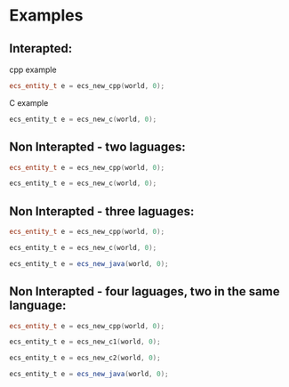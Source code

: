 # Examples

## Interapted:

cpp example

```cpp
ecs_entity_t e = ecs_new_cpp(world, 0);
```

C example

```c
ecs_entity_t e = ecs_new_c(world, 0);
```

## Non Interapted - two laguages:

```cpp
ecs_entity_t e = ecs_new_cpp(world, 0);
```
```c
ecs_entity_t e = ecs_new_c(world, 0);
```

## Non Interapted - three laguages:

```cpp
ecs_entity_t e = ecs_new_cpp(world, 0);
```
```c
ecs_entity_t e = ecs_new_c(world, 0);
```
```java
ecs_entity_t e = ecs_new_java(world, 0);
```

## Non Interapted - four laguages, two in the same language:

```cpp
ecs_entity_t e = ecs_new_cpp(world, 0);
```
```c
ecs_entity_t e = ecs_new_c1(world, 0);
```
```c
ecs_entity_t e = ecs_new_c2(world, 0);
```
```java
ecs_entity_t e = ecs_new_java(world, 0);
```

